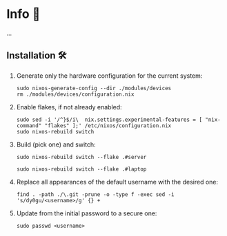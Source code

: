 # Info 📰

...

## Installation 🛠️

1. Generate only the hardware configuration for the current system:

   ```shell
   sudo nixos-generate-config --dir ./modules/devices
   rm ./modules/devices/configuration.nix
   ```

2. Enable flakes, if not already enabled:

   ```shell
   sudo sed -i '/^}$/i\  nix.settings.experimental-features = [ "nix-command" "flakes" ];' /etc/nixos/configuration.nix
   sudo nixos-rebuild switch
   ```

3. Build (pick one) and switch:

   ```shell
   sudo nixos-rebuild switch --flake .#server
   ```

   ```shell
   sudo nixos-rebuild switch --flake .#laptop
   ```

4. Replace all appearances of the default username with the desired one:

   ```shell
   find . -path ./\.git -prune -o -type f -exec sed -i 's/dy0gu/<username>/g' {} +
   ```

5. Update from the initial password to a secure one:

   ```shell
   sudo passwd <username>
   ```
